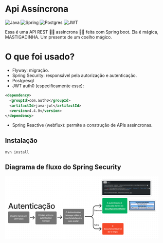 # Api Assíncrona
![Java](https://img.shields.io/badge/java-%23ED8B00.svg?style=for-the-badge&logo=openjdk&logoColor=white)
![Spring](https://img.shields.io/badge/spring-%236DB33F.svg?style=for-the-badge&logo=spring&logoColor=white)
![Postgres](https://img.shields.io/badge/postgres-%23316192.svg?style=for-the-badge&logo=postgresql&logoColor=white)
![JWT](https://img.shields.io/badge/JWT-black?style=for-the-badge&logo=JSON%20web%20tokens)

Essa é uma API REST :fairy_woman:	 assíncrona :fairy_woman:	 feita com Spring boot. Ela é mágica, MASTIGADINHA. Um presente de um coelho mágico. 

# O que foi usado?
 - Flyway: migração. 
 - Spring Security: responsável pela autorização e autenticação.
 - Postgresql
 - JWT auth0 (especificamente esse):
```xml
<dependency>
  <groupId>com.auth0</groupId>
  <artifactId>java-jwt</artifactId>
  <version>4.4.0</version>
</dependency>
```
- Spring Reactive (webflux): permite a construção de APIs assíncronas. 

## Instalação

```
mvn install
```

## Diagrama de fluxo do Spring Security

<img src="https://raw.githubusercontent.com/verymew/api-webflux-security-jwt/main/diagrama-security.png">
